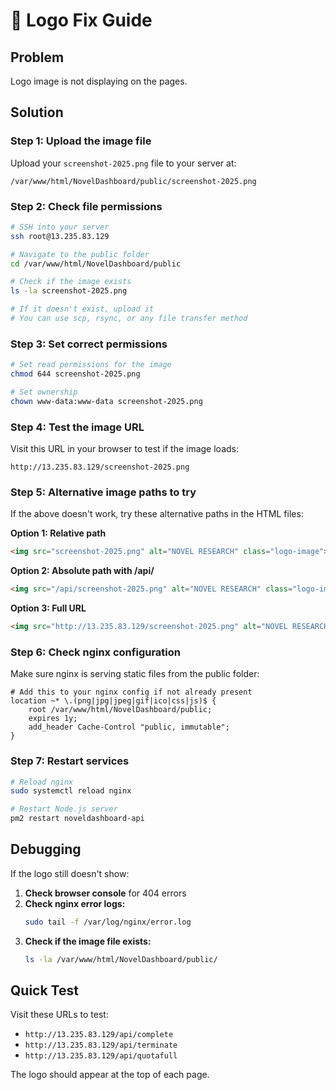 # 🔧 Logo Fix Guide

## Problem
Logo image is not displaying on the pages.

## Solution

### Step 1: Upload the image file
Upload your `screenshot-2025.png` file to your server at:
```
/var/www/html/NovelDashboard/public/screenshot-2025.png
```

### Step 2: Check file permissions
```bash
# SSH into your server
ssh root@13.235.83.129

# Navigate to the public folder
cd /var/www/html/NovelDashboard/public

# Check if the image exists
ls -la screenshot-2025.png

# If it doesn't exist, upload it
# You can use scp, rsync, or any file transfer method
```

### Step 3: Set correct permissions
```bash
# Set read permissions for the image
chmod 644 screenshot-2025.png

# Set ownership
chown www-data:www-data screenshot-2025.png
```

### Step 4: Test the image URL
Visit this URL in your browser to test if the image loads:
```
http://13.235.83.129/screenshot-2025.png
```

### Step 5: Alternative image paths to try
If the above doesn't work, try these alternative paths in the HTML files:

**Option 1: Relative path**
```html
<img src="screenshot-2025.png" alt="NOVEL RESEARCH" class="logo-image">
```

**Option 2: Absolute path with /api/**
```html
<img src="/api/screenshot-2025.png" alt="NOVEL RESEARCH" class="logo-image">
```

**Option 3: Full URL**
```html
<img src="http://13.235.83.129/screenshot-2025.png" alt="NOVEL RESEARCH" class="logo-image">
```

### Step 6: Check nginx configuration
Make sure nginx is serving static files from the public folder:

```nginx
# Add this to your nginx config if not already present
location ~* \.(png|jpg|jpeg|gif|ico|css|js)$ {
    root /var/www/html/NovelDashboard/public;
    expires 1y;
    add_header Cache-Control "public, immutable";
}
```

### Step 7: Restart services
```bash
# Reload nginx
sudo systemctl reload nginx

# Restart Node.js server
pm2 restart noveldashboard-api
```

## Debugging
If the logo still doesn't show:

1. **Check browser console** for 404 errors
2. **Check nginx error logs:**
   ```bash
   sudo tail -f /var/log/nginx/error.log
   ```
3. **Check if the image file exists:**
   ```bash
   ls -la /var/www/html/NovelDashboard/public/
   ```

## Quick Test
Visit these URLs to test:
- `http://13.235.83.129/api/complete`
- `http://13.235.83.129/api/terminate`
- `http://13.235.83.129/api/quotafull`

The logo should appear at the top of each page. 